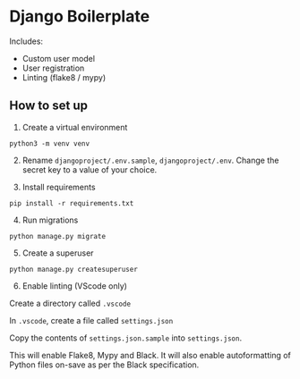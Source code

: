 # Django Boilerplate

Includes:
- Custom user model
- User registration
- Linting (flake8 / mypy)

## How to set up

1. Create a virtual environment

```
python3 -m venv venv
```

2. Rename `djangoproject/.env.sample`, `djangoproject/.env`. Change the secret key to a value of your choice.

3. Install requirements
```
pip install -r requirements.txt
```

4. Run migrations
```
python manage.py migrate
```

5. Create a superuser
```
python manage.py createsuperuser
```

6. Enable linting (VScode only)

Create a directory called `.vscode`

In `.vscode`, create a file called `settings.json`

Copy the contents of `settings.json.sample` into `settings.json`.

This will enable Flake8, Mypy and Black. It will also enable autoformatting of Python files on-save as per the Black specification.
